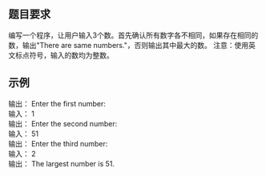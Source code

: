 ##  题目要求 
编写一个程序，让用户输入3个数。首先确认所有数字各不相同，如果存在相同的数，输出"There are same numbers."，否则输出其中最大的数。
​
注意：使用英文标点符号，输入的数均为整数。

##  示例  
输出：	Enter the first number:  
输入：	1  
输出：	Enter the second number:  
输入：	51  
输出：	Enter the third number:  
输入：	2  
输出：	The largest number is 51.  